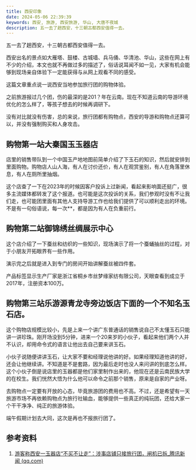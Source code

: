```yaml
---
title: 西安印象
date: 2024-05-06 22:39:39
keywords: 西安, 旅游, 西安旅游, 华山, 大唐不夜城
description: 五一去了趟西安，十三朝古都西安值得一去。
---
```


五一去了趟西安，十三朝古都西安值得一去。

西安出名的景点如大雁塔、鼓楼、古城墙、兵马俑、华清池、华山，这些在网上有不少的介绍，本文也就不再做过多的描述了，俗话说耳闻不如一见，大家有机会能够到现场亲自体验下一定能获得与从网上观看不同的感受。

这篇文章重点说一说西安当地参加旅行团的购物体验。

之前旅游报过几个团，伤的最深的是201？年在云南。现在不知道云南的导游环境优化的怎么样了，等孩子想去的时候再调研下。

没有对比就没有伤害，总的来说，旅行团都有购物点，西安的导游和购物点还算可以，并没有强制购买和人身攻击。

## 购物第一站大秦国玉玉器店

店里的销售带队到一个中国玉产地地图前简单介绍了下玉石的知识，然后就安排到里面购物。购物店人山人海，有人在讨价还价，有人在观赏鉴别，有人在角落里休息，有人在厕所里抽烟。

这个店查了一下在2023年的时候因客户投诉上过新闻，看起来影响面还挺广，很多主流媒体都转发了这个报道。也可能是这次投诉的关系，我们参观时没有不让我们走，也可能团里面有其他人支持导游工作也给我们提供了可以顺利走出的环境。不是有一句俗语说，每一次**，都是因为有人在负重前行。

## 购物第二站御锦绣丝绸展示中心

这个店介绍了一下蚕丝和纺织的一些知识，现场演示了将一个蚕蛹抽丝的过程，对于小朋友开拓眼界有一些作用。

演示完之后就是进入到专门的房间开始讲解蚕丝被四件套。

产品标签显示生产厂家是浙江省桐乡市丝梦缘家纺有限公司，天眼查看到成立于2017年，注册资本100万。

## 购物第三站乐游源青龙寺旁边饭店下面的一个不知名玉石店。

这个购物店规模比较小，先是上来一个讲广东普通话的销售说自己不太懂玉石只能讲一讲珍珠。刚开场没到5分钟，进来一个20来岁的小伙子，看起来他们两个人并不认识，却用命令式的语言让他出去自己要来讲玉石。

小伙子说随便讲讲玉石，让大家不要和经理说他讲的好。如果经理知道他讲的好，还会让他继续讲。不知道是不是套路，因为最后走时也没人来问讲的到底怎么样。这个小伙子倒是说店里的玉器都是他们家里制作出来的，他现在还是云南民族大学的在校生。我们恍然大悟为什么他可以命令之前那个销售，原来是自家的产业呀。

去购物点一定要有开放的心态，毕竟旅游团的费用也不高。不过，还是希望有一天旅游市场不再依赖购物点为旅行社输血，能够提供一些真正的纯玩团，还给大家一个干干净净、纯正的旅游体验。

端午假期计划去大同，这次是再也不报旅行团了。

## 参考资料

1. [游客称西安一玉器店“不买不让走”：涉事店铺只接旅行团，闸机已拆_腾讯新闻 (qq.com)](https://new.qq.com/rain/a/20231019A05QYW00)

